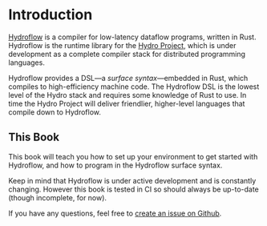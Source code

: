# Introduction

[Hydroflow](https://github.com/hydro-project/hydroflow) is a compiler for low-latency 
dataflow programs, written in Rust. Hydroflow is the runtime library for the 
[Hydro Project](https://hydro-project.github.io/), which is under development
as a complete compiler stack for distributed programming languages. 

Hydroflow provides a DSL—a *surface syntax*—embedded in Rust, which compiles to high-efficiency machine code. The Hydroflow DSL is the lowest level of the Hydro stack and 
requires some knowledge of Rust to use. In time the Hydro Project 
will deliver friendlier, higher-level languages that compile down to Hydroflow.

## This Book
This book will teach you how to set up your environment to get started with Hydroflow, and how to program in the Hydroflow surface syntax.

Keep in mind that Hydroflow is under active development and is constantly
changing. However this book is tested in CI so should always be up-to-date
(though incomplete, for now).

If you have any questions, feel free to [create an issue on Github](https://github.com/hydro-project/hydroflow/issues/new).
